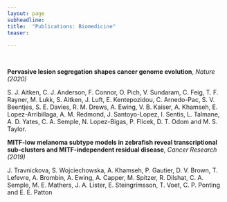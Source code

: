 ```yaml
---
layout: page
subheadline:
title:  "Publications: Biomedicine"
teaser: 

---
```

<!--- <h3>Preprints</h3> --->

<!--- <h3>Published Articles</h3> --->

<br />

<strong>Pervasive lesion segregation shapes cancer genome evolution</strong>, <em>Nature (2020)</em>

S. J. Aitken, C. J. Anderson, F. Connor, O. Pich, V. Sundaram, C. Feig, T. F. Rayner, M. Lukk,  S. Aitken, J. Luft, E. Kentepozidou, C. Arnedo-Pac, S. V. Beentjes, S. E. Davies, R. M. Drews, A. Ewing, V. B. Kaiser, A. Khamseh, E. Lopez-Arribillaga, A. M. Redmond, J. Santoyo-Lopez, I. Sentis, L. Talmane, A. D. Yates, C. A. Semple, N. Lopez-Bigas, P. Flicek, D. T. Odom and M. S. Taylor. <br />


<strong>MITF-low melanoma subtype models in zebrafish reveal transcriptional sub-clusters and MITF-independent residual disease</strong>, <em>Cancer Research (2019)</em>

J. Travnickova, S. Wojciechowska, A. Khamseh, P. Gautier, D. V. Brown, T. Lefevre, A. Brombin, A. Ewing, A. Capper, M. Spitzer, R. Dilshat, C. A. Semple, M. E. Mathers, J. A. Lister, E. Steingrímsson, T. Voet, C. P. Ponting and E. E. Patton